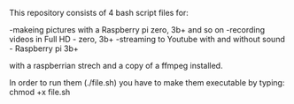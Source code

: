 This repository consists of 4 bash script files for:

-makeing pictures with a Raspberry pi zero, 3b+ and so on
-recording videos in Full HD - zero, 3b+
-streaming to Youtube with and without sound - Raspberry pi 3b+

with a raspberrian strech and a copy of a ffmpeg installed.

In order to run them (./file.sh) you have to make them executable by typing: chmod +x file.sh
